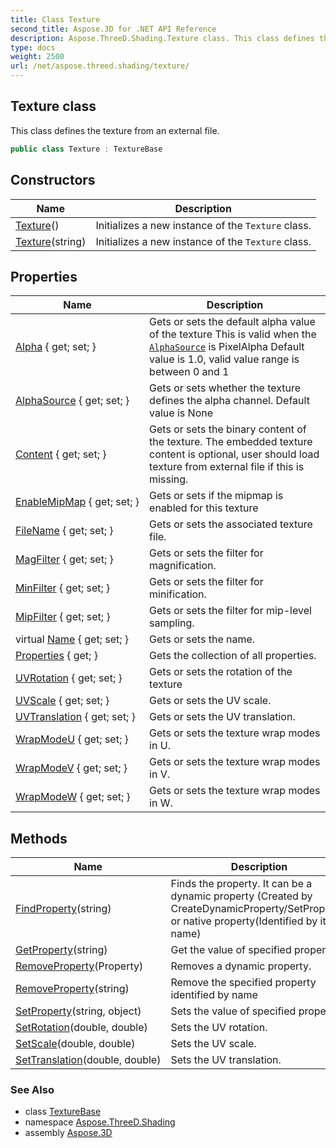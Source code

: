 ```yaml
---
title: Class Texture
second_title: Aspose.3D for .NET API Reference
description: Aspose.ThreeD.Shading.Texture class. This class defines the texture from an external file
type: docs
weight: 2500
url: /net/aspose.threed.shading/texture/
---
```

## Texture class

This class defines the texture from an external file.

```csharp
public class Texture : TextureBase
```

## Constructors

| Name | Description |
| --- | --- |
| [Texture](texture/#constructor)() | Initializes a new instance of the `Texture` class. |
| [Texture](texture/#constructor_1)(string) | Initializes a new instance of the `Texture` class. |

## Properties

| Name | Description |
| --- | --- |
| [Alpha](../../aspose.threed.shading/texturebase/alpha/) { get; set; } | Gets or sets the default alpha value of the texture This is valid when the [`AlphaSource`](../texturebase/alphasource/) is PixelAlpha Default value is 1.0, valid value range is between 0 and 1 |
| [AlphaSource](../../aspose.threed.shading/texturebase/alphasource/) { get; set; } | Gets or sets whether the texture defines the alpha channel. Default value is None |
| [Content](../../aspose.threed.shading/texture/content/) { get; set; } | Gets or sets the binary content of the texture. The embedded texture content is optional, user should load texture from external file if this is missing. |
| [EnableMipMap](../../aspose.threed.shading/texture/enablemipmap/) { get; set; } | Gets or sets if the mipmap is enabled for this texture |
| [FileName](../../aspose.threed.shading/texture/filename/) { get; set; } | Gets or sets the associated texture file. |
| [MagFilter](../../aspose.threed.shading/texturebase/magfilter/) { get; set; } | Gets or sets the filter for magnification. |
| [MinFilter](../../aspose.threed.shading/texturebase/minfilter/) { get; set; } | Gets or sets the filter for minification. |
| [MipFilter](../../aspose.threed.shading/texturebase/mipfilter/) { get; set; } | Gets or sets the filter for mip-level sampling. |
| virtual [Name](../../aspose.threed/a3dobject/name/) { get; set; } | Gets or sets the name. |
| [Properties](../../aspose.threed/a3dobject/properties/) { get; } | Gets the collection of all properties. |
| [UVRotation](../../aspose.threed.shading/texturebase/uvrotation/) { get; set; } | Gets or sets the rotation of the texture |
| [UVScale](../../aspose.threed.shading/texturebase/uvscale/) { get; set; } | Gets or sets the UV scale. |
| [UVTranslation](../../aspose.threed.shading/texturebase/uvtranslation/) { get; set; } | Gets or sets the UV translation. |
| [WrapModeU](../../aspose.threed.shading/texturebase/wrapmodeu/) { get; set; } | Gets or sets the texture wrap modes in U. |
| [WrapModeV](../../aspose.threed.shading/texturebase/wrapmodev/) { get; set; } | Gets or sets the texture wrap modes in V. |
| [WrapModeW](../../aspose.threed.shading/texturebase/wrapmodew/) { get; set; } | Gets or sets the texture wrap modes in W. |

## Methods

| Name | Description |
| --- | --- |
| [FindProperty](../../aspose.threed/a3dobject/findproperty/)(string) | Finds the property. It can be a dynamic property (Created by CreateDynamicProperty/SetProperty) or native property(Identified by its name) |
| [GetProperty](../../aspose.threed/a3dobject/getproperty/)(string) | Get the value of specified property |
| [RemoveProperty](../../aspose.threed/a3dobject/removeproperty/)(Property) | Removes a dynamic property. |
| [RemoveProperty](../../aspose.threed/a3dobject/removeproperty/)(string) | Remove the specified property identified by name |
| [SetProperty](../../aspose.threed/a3dobject/setproperty/)(string, object) | Sets the value of specified property |
| [SetRotation](../../aspose.threed.shading/texturebase/setrotation/)(double, double) | Sets the UV rotation. |
| [SetScale](../../aspose.threed.shading/texturebase/setscale/)(double, double) | Sets the UV scale. |
| [SetTranslation](../../aspose.threed.shading/texturebase/settranslation/)(double, double) | Sets the UV translation. |

### See Also

* class [TextureBase](../texturebase/)
* namespace [Aspose.ThreeD.Shading](../../aspose.threed.shading/)
* assembly [Aspose.3D](../../)


